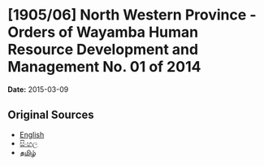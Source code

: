 # [1905/06] North Western Province - Orders of Wayamba Human Resource Development and Management No. 01 of 2014

**Date:** 2015-03-09

## Original Sources

- [English](https://documents.gov.lk/view/extra-gazettes/2015/3/1905-06_E.pdf)
- [සිංහල](https://documents.gov.lk/view/extra-gazettes/2015/3/1905-06_S.pdf)
- [தமிழ்](https://documents.gov.lk/view/extra-gazettes/2015/3/1905-06_T.pdf)
